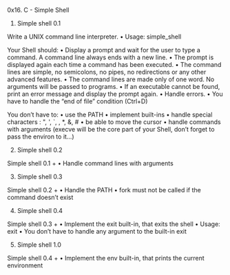 0x16. C - Simple Shell

1. Simple shell 0.1
  
  Write a UNIX command line interpreter.
  •	Usage: simple_shell
  
  Your Shell should:
  •	Display a prompt and wait for the user to type a command. A command line always ends with a new line.
  •	The prompt is displayed again each time a command has been executed.
  •	The command lines are simple, no semicolons, no pipes, no redirections or any other advanced features.
  •	The command lines are made only of one word. No arguments will be passed to programs.
  •	If an executable cannot be found, print an error message and display the prompt again.
  •	Handle errors.
  •	You have to handle the “end of file” condition (Ctrl+D)
  
  You don’t have to:
  •	use the PATH
  •	implement built-ins
  •	handle special characters : ", ', `, \, *, &, #
  •	be able to move the cursor
  •	handle commands with arguments
  (execve will be the core part of your Shell, don’t forget to pass the environ to it…)

2. Simple shell 0.2
   
  Simple shell 0.1 +
  •	Handle command lines with arguments

3. Simple shell 0.3
   
  Simple shell 0.2 +
  •	Handle the PATH
  •	fork must not be called if the command doesn’t exist

4. Simple shell 0.4
   
  Simple shell 0.3 +
  •	Implement the exit built-in, that exits the shell
  •	Usage: exit
  •	You don’t have to handle any argument to the built-in exit

5. Simple shell 1.0
   
  Simple shell 0.4 +
  •	Implement the env built-in, that prints the current environment

  
